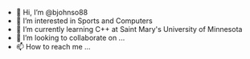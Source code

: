 - 👋 Hi, I’m @bjohnso88
- 👀 I’m interested in Sports and Computers
- 🌱 I’m currently learning C++ at Saint Mary's University of Minnesota
- 💞️ I’m looking to collaborate on ...
- 📫 How to reach me ...

<!---
bjohnso88/bjohnso88 is a ✨ special ✨ repository because its `README.md` (this file) appears on your GitHub profile.
You can click the Preview link to take a look at your changes.
--->
